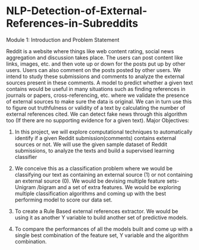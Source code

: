 # NLP-Detection-of-External-References-in-Subreddits

Module 1: Introduction and Problem Statement

Reddit is a website where things like web content rating, social news aggregation and discussion takes place. The users can post content like links, images, etc. and then vote up or down for the posts put up by other users. Users can also comment on the posts posted by other users. We intend to study these submissions and comments to analyze the external sources present in these comments. 
A model to predict whether a given text contains would be useful in many situations such as finding references in journals or papers, cross-referencing, etc. where we validate the presence of external sources to make sure the data is original. We can in turn use this to figure out truthfulness or validity of a text by calculating the number of external references cited. We can detect fake news through this algorithm too (If there are no supporting evidence for a given text).
Major Objectives:

1.	In this project, we will explore computational techniques to automatically identify if a given Reddit submission(comments) contains external sources or not. We will use the given sample dataset of Reddit submissions, to analyze the texts and build a supervised learning classifier

2.	We conceive this as a classification problem where we would be classifying our text as containing an external source (1) or not containing an external source (0). We would be devising multiple feature sets- Unigram /bigram and a set of extra features. We would be exploring multiple classification algorithms and coming up with the best performing model to score our data set.

3.	To create a Rule Based external references extractor. We would be using it as another Y variable to build another set of predictive models.

4.	To compare the performances of all the models built and come up with a single best combination of the feature set, Y variable and the algorithm combination.
